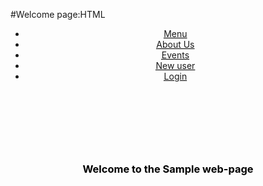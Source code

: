  #Welcome page:HTML
 
 <html>
    <head>
    <title>Welcome Page</title>
     <link rel="stylesheet" type="text/css" href="Welcome_page.css">
    </head>
    <body>
        <div id="welcome-head">
            <header>
                <nav>
            <ul>
                <li>
                    <abbr title=" Menu"><a href=" ">Menu</a></abbr>
                </li>
                <li>
                    <abbr title="About Us"><a href=" ">About Us</a></abbr>
                </li>
                <li>
                <abbr title ="Events"><a href=" ">Events</a></abbr>
                </li>
                <li>
                    <abbr title="New User"><a href="Register_page.html">New user</a></abbr>
                </li>
                <li>
                    <abbr title ="Login"><a href="Login_page.html">Login</a></abbr>
                </li>
            </ul>
        </nav>
        </header><br><br><br>
        <div class="bodyinfo">
            <h3 style="text-align:center; color:black">
                Welcome to the Sample web-page
            </h3>
        </div>
        </div>
    </body>
</html>


